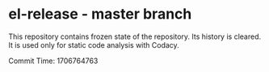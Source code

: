 # el-release - master branch

This repository contains frozen state of the repository.
Its history is cleared. It is used only for static code
analysis with Codacy.

Commit Time: 1706764763